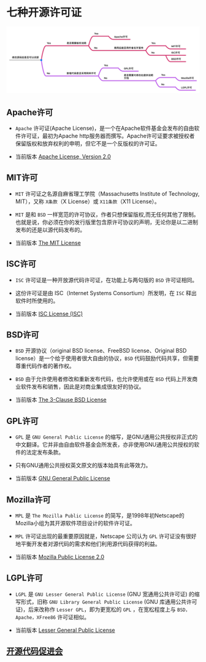 # 七种开源许可证

![npm_license_img.png](img/npm/npm_license_img.png)

## Apache许可

- `Apache` 许可证(Apache License)，是一个在Apache软件基金会发布的自由软件许可证，最初为Apache
  http服务器而撰写。Apache许可证要求被授权者保留版权和放弃权利的申明，但它不是一个反版权的许可证。

- 当前版本 [Apache License, Version 2.0](https://www.apache.org/licenses/LICENSE-2.0.html)

## MIT许可

- `MIT` 许可证之名源自麻省理工学院（Massachusetts Institute of Technology, MIT），又称 `X条款`（X License）或 `X11条款`（X11
  License）。

- `MIT` 是和 `BSD` 一样宽范的许可协议，作者只想保留版权,而无任何其他了限制。也就是说，你必须在你的发行版里包含原许可协议的声明，无论你是以二进制发布的还是以源代码发布的。

- 当前版本 [The MIT License](https://opensource.org/licenses/mit-license)

## ISC许可

- `ISC` 许可证是一种开放源代码许可证，在功能上与两句版的 `BSD` 许可证相同。

- 这份许可证是由 ISC（Internet Systems Consortium）所发明，在 `ISC` 释出软件时所使用的。

- 当前版本 [ISC License (ISC)](https://opensource.org/licenses/ISC)

## BSD许可

- `BSD` 开源协议（original BSD license、FreeBSD license、Original BSD license）是一个给于使用者很大自由的协议，`BSD`
  代码鼓励代码共享，但需要尊重代码作者的著作权。

- `BSD` 由于允许使用者修改和重新发布代码，也允许使用或在 `BSD` 代码上开发商业软件发布和销售，因此是对商业集成很友好的协议。

- 当前版本 [The 3-Clause BSD License](https://opensource.org/licenses/BSD-3-Clause)

## GPL许可

- `GPL` 是 `GNU General Public License` 的缩写，是GNU通用公共授权非正式的中文翻译。它并非由自由软件基金会所发表，亦非使用GNU通用公共授权的软件的法定发布条款。

- 只有GNU通用公共授权英文原文的版本始具有此等效力。

- 当前版本 [GNU General Public License](https://opensource.org/licenses/gpl-license)

## Mozilla许可

- `MPL` 是 `The Mozilla Public License` 的简写，是1998年初Netscape的 Mozilla小组为其开源软件项目设计的软件许可证。

- `MPL` 许可证出现的最重要原因就是，Netscape 公司认为 `GPL` 许可证没有很好地平衡开发者对源代码的需求和他们利用源代码获得的利益。

- 当前版本 [Mozilla Public License 2.0](https://opensource.org/licenses/MPL-2.0)

## LGPL许可

- `LGPL` 是 `GNU Lesser General Public License` (GNU 宽通用公共许可证)
  的缩写形式，旧称 `GNU Library General Public License` (GNU 库通用公共许可证)，后来改称作 `Lesser GPL`，即为更宽松的 `GPL`
  ，在宽松程度上与 `BSD，Apache，XFree86` 许可证相似。

- 当前版本 [Lesser General Public License](https://opensource.org/licenses/lgpl-license)

## [开源代码促进会](https://opensource.org/) 